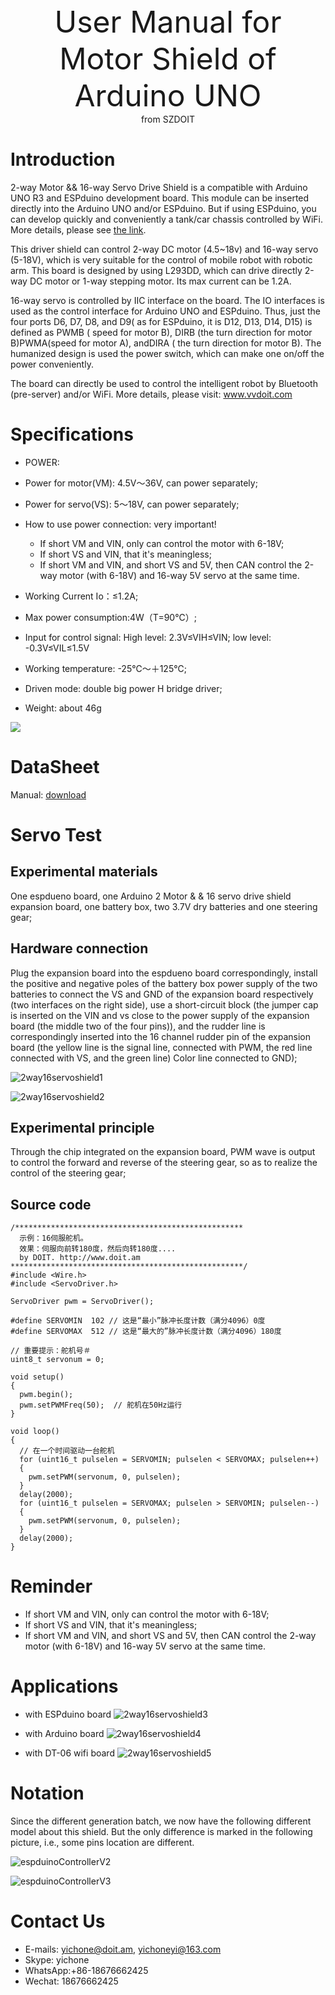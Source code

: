 <center> <font size=10> User Manual for Motor Shield of Arduino UNO </font></center>

<center> from SZDOIT </center>




# Introduction

2-way Motor && 16-way Servo Drive Shield is a compatible with Arduino UNO R3 and ESPduino development board. This module can be inserted directly into the Arduino UNO and/or ESPduino. But if using ESPduino, you can develop quickly and conveniently a tank/car chassis controlled by WiFi. More details, please see [the link](https://github.com/SmartArduino/document/raw/master/docs/Robot/Controller/[https://www.vvdoit.com/szdoit-2-channel-motor-%EF%BC%86-16-channel-servo-controller-expansion-board-servos-motors-control-module-drive-board-for-arduino-p2591823.html](https://github.com/SmartArduino/document/raw/master/docs/Robot/Controller/https://www.vvdoit.com/szdoit-2-channel-motor-＆-16-channel-servo-controller-expansion-board-servos-motors-control-module-drive-board-for-arduino-p2591823.html)).

This driver shield can control 2-way DC motor (4.5~18v) and 16-way servo (5-18V),  which is very suitable for the control of mobile robot with robotic arm. This board is designed by using L293DD, which can drive directly 2-way DC motor or 1-way stepping motor. Its max current can be 1.2A.

16-way servo is controlled by IIC interface on the board.
The IO interfaces is used as the control interface for Arduino UNO and ESPduino. Thus, just the four ports D6, D7, D8, and D9( as for ESPduino, it is D12, D13, D14, D15) is defined as PWMB ( speed for motor B), DIRB (the turn direction for motor B)PWMA(speed for motor A), andDIRA ( the turn direction for motor B). The humanized design is used the power switch, which can make one on/off the power conveniently.

The board can directly be used to control the intelligent robot by Bluetooth (pre-server) and/or WiFi. More details, please visit:
 www.vvdoit.com

# Specifications

* POWER:
* Power for motor(VM): 4.5V～36V, can power separately;
* Power for servo(VS): 5～18V, can power separately;
* How to use power connection: very important!
  * If short VM and VIN, only can control the motor with 6-18V;
  * If short VS and VIN, that it's meaningless;
  * If short VM and VIN, and short VS and 5V, then CAN control the 2-way motor (with 6-18V) and 16-way 5V servo at the same time.

* Working Current Io：≤1.2A;
* Max power consumption:4W（T=90℃）;
* Input for control signal: High level: 2.3V≤VIH≤VIN; low level: -0.3V≤VIL≤1.5V
* Working temperature: -25℃～＋125℃;
* Driven mode: double big power H bridge driver;
* Weight: about 46g

![](https://github.com/SmartArduino/document/raw/master/docs/Robot/Controller/https://ae01.alicdn.com/kf/HTB1XcdedOjQBKNjSZFnq6y_DpXaa.jpg)

# DataSheet

Manual: [download](https://github.com/SmartArduino/document/raw/master/docs/Robot/Controller/https://github.com/SmartArduino/ESPboard/blob/master/DataSheetforMotorServo.pdf)

# Servo Test

## Experimental materials

One espdueno board, one Arduino 2 Motor &amp; &amp; 16 servo drive shield expansion board, one battery box, two 3.7V dry batteries and one steering gear;

## Hardware connection

Plug the expansion board into the espdueno board correspondingly, install the positive and negative poles of the battery box power supply of the two batteries to connect the VS and GND of the expansion board respectively (two interfaces on the right side), use a short-circuit block (the jumper cap is inserted on the VIN and vs close to the power supply of the expansion board (the middle two of the four pins)), and the rudder line is correspondingly inserted into the 16 channel rudder pin of the expansion board (the yellow line is the signal line, connected with PWM, the red line connected with VS, and the green line) Color line connected to GND);

![2way16servoshield1](https://github.com/SmartArduino/document/raw/master/docs/Robot/Controller/2way16servoshield1.jpg)

![2way16servoshield2](https://github.com/SmartArduino/document/raw/master/docs/Robot/Controller/2way16servoshield2.jpg)

## Experimental principle

Through the chip integrated on the expansion board, PWM wave is output to control the forward and reverse of the steering gear, so as to realize the control of the steering gear;

## Source code

```
/***************************************************
  示例：16伺服舵机。
  效果：伺服向前转180度，然后向转180度....
  by DOIT. http://www.doit.am
****************************************************/
#include <Wire.h>
#include <ServoDriver.h>

ServoDriver pwm = ServoDriver();

#define SERVOMIN  102 // 这是“最小”脉冲长度计数（满分4096）0度
#define SERVOMAX  512 // 这是“最大的”脉冲长度计数（满分4096）180度

// 重要提示：舵机号＃
uint8_t servonum = 0;

void setup()
{
  pwm.begin();
  pwm.setPWMFreq(50);  // 舵机在50Hz运行
}

void loop()
{
  // 在一个时间驱动一台舵机
  for (uint16_t pulselen = SERVOMIN; pulselen < SERVOMAX; pulselen++)
  {
    pwm.setPWM(servonum, 0, pulselen);
  }
  delay(2000);
  for (uint16_t pulselen = SERVOMAX; pulselen > SERVOMIN; pulselen--)
  {
    pwm.setPWM(servonum, 0, pulselen);
  }
  delay(2000);
}
```

# Reminder

- If short VM and VIN, only can control the motor with 6-18V;
- If short VS and VIN, that it's meaningless;
- If short VM and VIN, and short VS and 5V, then CAN control the 2-way motor (with 6-18V) and 16-way 5V servo at the same time.

# Applications

* with ESPduino board
![2way16servoshield3](https://github.com/SmartArduino/document/raw/master/docs/Robot/Controller/2way16servoshield3.jpg)

* with Arduino board
![2way16servoshield4](https://github.com/SmartArduino/document/raw/master/docs/Robot/Controller/2way16servoshield4.jpg)

* with DT-06 wifi board
![2way16servoshield5](https://github.com/SmartArduino/document/raw/master/docs/Robot/Controller/2way16servoshield5.jpg)

# Notation

  Since the different generation batch, we now have the following different model about this shield. But the only difference is marked in the following picture, i.e., some pins location are different. 

![espduinoControllerV2](https://github.com/SmartArduino/document/raw/master/docs/Robot/Controller/espduinoControllerV2.jpg)

![espduinoControllerV3](https://github.com/SmartArduino/document/raw/master/docs/Robot/Controller/espduinoControllerV3.jpg)

# Contact Us

- E-mails: [yichone@doit.am](mailto:yichone@doit.am), [yichoneyi@163.com](mailto:yichoneyi@163.com)
- Skype: yichone
- WhatsApp:+86-18676662425
- Wechat: 18676662425
